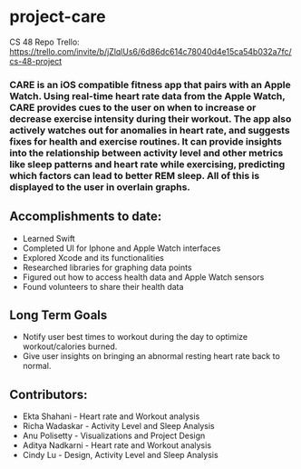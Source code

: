# project-care
CS 48 Repo
Trello: https://trello.com/invite/b/jZlqlUs6/6d86dc614c78040d4e15ca54b032a7fc/cs-48-project 

### CARE is an iOS compatible fitness app that pairs with an Apple Watch. Using real-time heart rate data from the Apple Watch, CARE provides cues to the user on when to increase or decrease exercise intensity during their workout. The app also actively watches out for anomalies in heart rate, and suggests fixes for health and exercise routines. It can provide insights into the relationship between activity level and other metrics like sleep patterns and heart rate while exercising, predicting which factors can lead to better REM sleep. All of this is displayed to the user in overlain graphs.

## Accomplishments to date: 
* Learned Swift
* Completed UI for Iphone and Apple Watch interfaces
* Explored Xcode and its functionalities
* Researched libraries for graphing data points
* Figured out how to access health data and Apple Watch sensors
* Found volunteers to share their health data

## Long Term Goals
* Notify user best times to workout during the day to optimize workout/calories burned.
* Give user insights on bringing an abnormal resting heart rate back to normal.

## Contributors:
* Ekta Shahani - Heart rate and Workout analysis
* Richa Wadaskar - Activity Level and Sleep Analysis
* Anu Polisetty - Visualizations and Project Design
* Aditya Nadkarni - Heart rate and Workout analysis
* Cindy Lu - Design, Activity Level and Sleep Analysis
